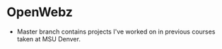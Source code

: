 # OpenWebz
* Master branch contains projects I've worked on in previous 
courses taken at MSU Denver.